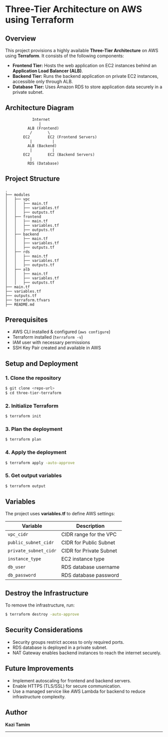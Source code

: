 # Three-Tier Architecture on AWS using Terraform

## Overview
This project provisions a highly available **Three-Tier Architecture** on AWS using **Terraform**. It consists of the following components:

- **Frontend Tier:** Hosts the web application on EC2 instances behind an **Application Load Balancer (ALB)**.
- **Backend Tier:** Runs the backend application on private EC2 instances, accessible only through ALB.
- **Database Tier:** Uses Amazon RDS to store application data securely in a private subnet.

## Architecture Diagram
```
            Internet
               |
          ALB (Frontend)
           /       \
        EC2        EC2 (Frontend Servers)
           |         |
          ALB (Backend)
           |         |
        EC2        EC2 (Backend Servers)
           |
          RDS (Database)
```

## Project Structure
```
.
├── modules
│   ├── vpc
│   │   ├── main.tf
│   │   ├── variables.tf
│   │   ├── outputs.tf
│   ├── frontend
│   │   ├── main.tf
│   │   ├── variables.tf
│   │   ├── outputs.tf
│   ├── backend
│   │   ├── main.tf
│   │   ├── variables.tf
│   │   ├── outputs.tf
│   ├── rds
│   │   ├── main.tf
│   │   ├── variables.tf
│   │   ├── outputs.tf
│   ├── alb
│   │   ├── main.tf
│   │   ├── variables.tf
│   │   ├── outputs.tf
├── main.tf
├── variables.tf
├── outputs.tf
├── terraform.tfvars
├── README.md
```

## Prerequisites
- AWS CLI installed & configured (`aws configure`)
- Terraform installed (`terraform -v`)
- IAM user with necessary permissions
- SSH Key Pair created and available in AWS

## Setup and Deployment

### 1. Clone the repository
```sh
$ git clone <repo-url>
$ cd three-tier-terraform
```

### 2. Initialize Terraform
```sh
$ terraform init
```

### 3. Plan the deployment
```sh
$ terraform plan
```

### 4. Apply the deployment
```sh
$ terraform apply -auto-approve
```

### 5. Get output variables
```sh
$ terraform output
```

## Variables
The project uses **variables.tf** to define AWS settings:

| Variable | Description |
|----------|-------------|
| `vpc_cidr` | CIDR range for the VPC |
| `public_subnet_cidr` | CIDR for Public Subnet |
| `private_subnet_cidr` | CIDR for Private Subnet |
| `instance_type` | EC2 instance type |
| `db_user` | RDS database username |
| `db_password` | RDS database password |

## Destroy the Infrastructure
To remove the infrastructure, run:
```sh
$ terraform destroy -auto-approve
```

## Security Considerations
- Security groups restrict access to only required ports.
- RDS database is deployed in a private subnet.
- NAT Gateway enables backend instances to reach the internet securely.

## Future Improvements
- Implement autoscaling for frontend and backend servers.
- Enable HTTPS (TLS/SSL) for secure communication.
- Use a managed service like AWS Lambda for backend to reduce infrastructure complexity.

## Author
**Kazi Tamim**

---

